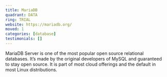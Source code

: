 ```yaml
---
title: MariaDB
quadrant: DATA
ring: TRIAL
website: https://mariadb.org/
moved: 1
categories: [database]
testimonials: []
---
```


MariaDB Server is one of the most popular open source relational databases. It’s made by the original developers of MySQL and guaranteed to stay open source. It is part of most cloud offerings and the default in most Linux distributions.
